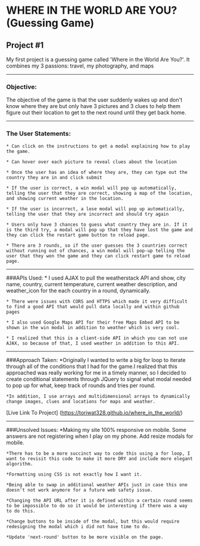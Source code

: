 # WHERE IN THE WORLD ARE YOU? (Guessing Game)

## Project #1


My first project is a guessing game called 'Where in the World Are You?'. It combines my 3 passions: travel, my photography, and maps

***

### Objective:
The objective of the game is that the user suddenly wakes up and don't know where they are but only have 3 pictures and 3 clues to help them figure out their location to get to the next round until they get back home.

***

### The User Statements:
    * Can click on the instructions to get a modal explaining how to play the game.

    * Can hover over each picture to reveal clues about the location

    * Once the user has an idea of where they are, they can type out the country they are in and click submit

    * If the user is correct, a win modal will pop up automatically, telling the user that they are correct, showing a map of the location, and showing current weather in the location.

    * If the user is incorrect, a lose modal will pop up automatically, telling the user that they are incorrect and should try again

    * Users only have 3 chances to guess what country they are in. If it is the third try, a modal will pop up that they have lost the game and they can click the restart game button to reload page.

    * There are 3 rounds, so if the user guesses the 3 countries correct without running out of chances, a win modal will pop-up telling the user that they won the game and they can click restart game to reload page.

***

###APIs Used:
    * I used AJAX to pull the weatherstack API and show, city name, country, current temperature, current weather description, and weather_icon for the each country in a round, dynamically.

    * There were issues with CORS and HTTPS which made it very difficult to find a good API that would pull data locally and within github pages

    * I also used Google Maps API for their free Maps Embed API to be shown in the win modal in addition to weather which is very cool.

    * I realized that this is a client-side API in which you can not use AJAX, so because of that, I used weather in addition to this API.

***

 ###Approach Taken:
    *Originally I wanted to write a big for loop to iterate through all of the conditions that I had for the game.I realized that this approached was really working for me in a timely manner, so I decided to create conditional statements through JQuery to signal what modal needed to pop up for what, keep track of rounds and tries per round.

    *In addition, I use arrays and multidimensional arrays to dynamically change images, clues and locations for maps and weather.


 [Live Link To Project] (https://toriwat328.github.io/where_in_the_world/)

***

 ###Unsolved Issues:
    *Making my site 100% responsive on mobile. Some answers are not registering when I play on my phone. Add resize modals for mobile.

    *There has to be a more succinct way to code this using a for loop, I want to revisit this code to make it more DRY and include more elegant algorithm.

    *Formatting using CSS is not exactly how I want it.

    *Being able to swap in additional weather APIs just in case this one doesn't not work anymore for a future web safety issue.

    *Changing the API URL after it is defined within a certain round seems to be impossible to do so it would be interesting if there was a way to do this.

    *Change buttons to be inside of the modal, but this would require redesigning the modal which i did not have time to do.

    *Update 'next-round' button to be more visible on the page.

